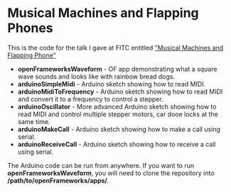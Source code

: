 # Musical Machines and Flapping Phones

This is the code for the talk I gave at FITC entitled ["Musical Machines and Flapping Phone"](http://www.slideshare.net/neilmendoza/musical-machines-and-flapping-phones)


* **openFrameworksWaveform** - OF app demonstrating what a square wave sounds and looks like with rainbow bread dogs.
* **arduinoSimpleMidi** - Arduino sketch showing how to read MIDI.
* **arduinoMidiToFrequency** - Arduino sketch showing how to read MIDI and convert it to a frequency to control a stepper.
* **arduinoOscillator** - More advanced Arduino sketch showing how to read MIDI and control multiple stepper motors, car dooe locks at the same time.
* **arduinoMakeCall** - Arduino sketch showing how to make a call using serial.
* **arduinoReceiveCall** - Arduino sketch showing how to receive a call using serial.

The Arduino code can be run from anywhere.  If you want to run **openFrameworksWaveform**, you will need to clone the repository into **/path/to/openFrameworks/apps/**. 
